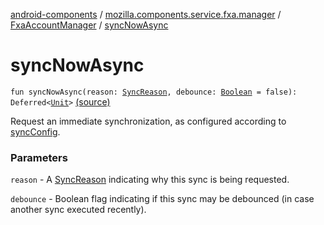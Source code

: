 [android-components](../../index.md) / [mozilla.components.service.fxa.manager](../index.md) / [FxaAccountManager](index.md) / [syncNowAsync](./sync-now-async.md)

# syncNowAsync

`fun syncNowAsync(reason: `[`SyncReason`](../../mozilla.components.service.fxa.sync/-sync-reason/index.md)`, debounce: `[`Boolean`](https://kotlinlang.org/api/latest/jvm/stdlib/kotlin/-boolean/index.html)` = false): Deferred<`[`Unit`](https://kotlinlang.org/api/latest/jvm/stdlib/kotlin/-unit/index.html)`>` [(source)](https://github.com/mozilla-mobile/android-components/blob/master/components/service/firefox-accounts/src/main/java/mozilla/components/service/fxa/manager/FxaAccountManager.kt#L380)

Request an immediate synchronization, as configured according to [syncConfig](#).

### Parameters

`reason` - A [SyncReason](../../mozilla.components.service.fxa.sync/-sync-reason/index.md) indicating why this sync is being requested.

`debounce` - Boolean flag indicating if this sync may be debounced (in case another sync executed recently).
